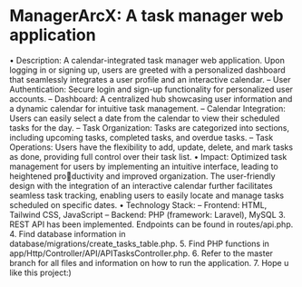 # ManagerArcX: A task manager web application
• Description: A calendar-integrated task manager web application. Upon logging in or signing up, users are greeted
with a personalized dashboard that seamlessly integrates a user profile and an interactive calendar.
– User Authentication: Secure login and sign-up functionality for personalized user accounts.
– Dashboard: A centralized hub showcasing user information and a dynamic calendar for intuitive task management.
– Calendar Integration: Users can easily select a date from the calendar to view their scheduled tasks for the day.
– Task Organization: Tasks are categorized into sections, including upcoming tasks, completed tasks, and overdue
tasks.
– Task Operations: Users have the flexibility to add, update, delete, and mark tasks as done, providing full control
over their task list.
• Impact: Optimized task management for users by implementing an intuitive interface, leading to heightened productivity and improved organization. The user-friendly design with the integration of an interactive calendar further
facilitates seamless task tracking, enabling users to easily locate and manage tasks scheduled on specific dates.
• Technology Stack:
– Frontend: HTML, Tailwind CSS, JavaScript
– Backend: PHP (framework: Laravel), MySQL
3. REST API has been implemented. Endpoints can be found in routes/api.php.
4. Find database information in database/migrations/create_tasks_table.php.
5. Find PHP functions in app/Http/Controller/API/APITasksController.php.
6. Refer to the master branch for all files and information on how to run the application.
7. Hope u like this project:)  
